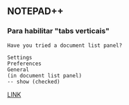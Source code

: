 ## NOTEPAD++
  
### Para habilitar "tabs verticais"
  
```
Have you tried a document list panel?

Settings
Preferences
General
(in document list panel)
-- show (checked)
```
[LINK](https://github.com/notepad-plus-plus/notepad-plus-plus/issues/949)
